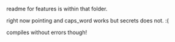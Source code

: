 readme for features is within that folder.

right now pointing and caps_word works but secrets does not. :(

compiles without errors though!
